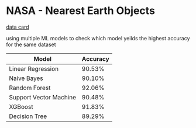 # NASA - Nearest Earth Objects

[data card](https://www.kaggle.com/datasets/sameepvani/nasa-nearest-earth-objects)

using multiple ML models to check which model yeilds the highest accuracy for the same dataset

| Model                  | Accuracy |
|------------------------|----------|
| Linear Regression      | 90.53%   |
| Naive Bayes            | 90.10%   |
| Random Forest          | 92.06%   |
| Support Vector Machine | 90.48%   |
| XGBoost                | 91.83%   |
| Decision Tree          | 89.29%   |
